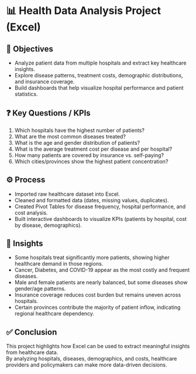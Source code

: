# 📊 Health Data Analysis Project (Excel)

## 🎯 Objectives
- Analyze patient data from multiple hospitals and extract key healthcare insights.  
- Explore disease patterns, treatment costs, demographic distributions, and insurance coverage.  
- Build dashboards that help visualize hospital performance and patient statistics.  

## ❓ Key Questions / KPIs
1. Which hospitals have the highest number of patients?  
2. What are the most common diseases treated?  
3. What is the age and gender distribution of patients?  
4. What is the average treatment cost per disease and per hospital?  
5. How many patients are covered by insurance vs. self-paying?  
6. Which cities/provinces show the highest patient concentration?  

## ⚙️ Process
- Imported raw healthcare dataset into Excel.  
- Cleaned and formatted data (dates, missing values, duplicates).  
- Created Pivot Tables for disease frequency, hospital performance, and cost analysis.  
- Built interactive dashboards to visualize KPIs (patients by hospital, cost by disease, demographics).  

## 🔎 Insights
- Some hospitals treat significantly more patients, showing higher healthcare demand in those regions.  
- Cancer, Diabetes, and COVID-19 appear as the most costly and frequent diseases.  
- Male and female patients are nearly balanced, but some diseases show gender/age patterns.  
- Insurance coverage reduces cost burden but remains uneven across hospitals.  
- Certain provinces contribute the majority of patient inflow, indicating regional healthcare dependency.  

## ✅ Conclusion
This project highlights how Excel can be used to extract meaningful insights from healthcare data.  
By analyzing hospitals, diseases, demographics, and costs, healthcare providers and policymakers can make more data-driven decisions.  
